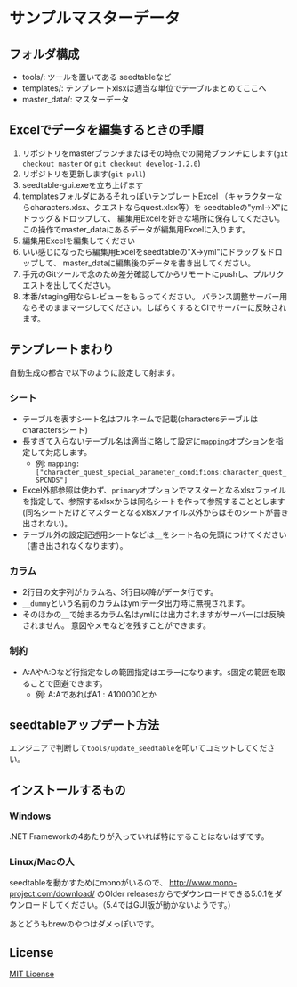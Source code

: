 # サンプルマスターデータ

## フォルダ構成

- tools/: ツールを置いてある seedtableなど
- templates/: テンプレートxlsxは適当な単位でテーブルまとめてここへ
- master_data/: マスターデータ

## Excelでデータを編集するときの手順

1. リポジトリをmasterブランチまたはその時点での開発ブランチにします(`git checkout master` or `git checkout develop-1.2.0`)
2. リポジトリを更新します(`git pull`)
3. seedtable-gui.exeを立ち上げます
4. templatesフォルダにあるそれっぽいテンプレートExcel
   （キャラクターならcharacters.xlsx、クエストならquest.xlsx等）を
   seedtableの"yml→X"にドラッグ＆ドロップして、
   編集用Excelを好きな場所に保存してください。
   この操作でmaster_dataにあるデータが編集用Excelに入ります。
5. 編集用Excelを編集してください
6. いい感じになったら編集用Excelをseedtableの"X→yml"にドラッグ＆ドロップして、
   master_dataに編集後のデータを書き出してください。
7. 手元のGitツールで念のため差分確認してからリモートにpushし、プルリクエストを出してください。
8. 本番/staging用ならレビューをもらってください。
   バランス調整サーバー用ならそのままマージしてください。しばらくするとCIでサーバーに反映されます。

## テンプレートまわり

自動生成の都合で以下のように設定して射ます。

### シート

- テーブルを表すシート名はフルネームで記載(charactersテーブルはcharactersシート)
- 長すぎて入らないテーブル名は適当に略して設定に`mapping`オプションを指定して対応します。
    - 例: `mapping: ["character_quest_special_parameter_condifions:character_quest_SPCNDS"]`
- Excel外部参照は使わず、`primary`オプションでマスターとなるxlsxファイルを指定して、参照するxlsxからは同名シートを作って参照することとします(同名シートだけどマスターとなるxlsxファイル以外からはそのシートが書き出されない)。
- テーブル外の設定記述用シートなどは`__`をシート名の先頭につけてください（書き出されなくなります）。

### カラム

- 2行目の文字列がカラム名、3行目以降がデータ行です。
- `__dummy`という名前のカラムはymlデータ出力時に無視されます。
- そのほかの`__`で始まるカラム名はymlには出力されますがサーバーには反映されません。
  意図やメモなどを残すことができます。

### 制約

- A:AやA:Dなど行指定なしの範囲指定はエラーになります。`$`固定の範囲を取ることで回避できます。
    - 例: A:AであればA$1:A$100000とか

## seedtableアップデート方法

エンジニアで判断して`tools/update_seedtable`を叩いてコミットしてください。

## インストールするもの

### Windows

.NET Frameworkの4あたりが入っていれば特にすることはないはずです。

### Linux/Macの人

seedtableを動かすためにmonoがいるので、 http://www.mono-project.com/download/ のOlder releasesからでダウンロードできる5.0.1をダウンロードしてください。（5.4ではGUI版が動かないようです。)

あとどうもbrewのやつはダメっぽいです。

## License

[MIT License](https://narazaka.net/license/MIT?2017)
